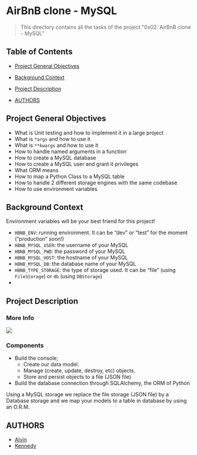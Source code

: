 ﻿
# AirBnB clone - MySQL

> This directory contains all the tasks of the project "0x02. AirBnB clone - MySQL" 


## [](https://github.com/Njiraini23/AirBnB_clone_v2#table-of-contents)Table of Contents

-  [Project General Objectives](https://github.com/Njiraini23/AirBnB_clone_v2#project-general-objectives)
- [Background Context](https://github.com/Njiraini23/AirBnB_clone_v2#background-context)
- [Project Description](https://github.com/Njiraini23/AirBnB_clone_v2#project-description)

- [AUTHORS](https://github.com/Njiraini23/AirBnB_clone_v2#authors)    
  
## [](https://github.com/Njiraini23/AirBnB_clone_v2#project-general-objectives)Project General Objectives

-   What is Unit testing and how to implement it in a large project
-   What is  `*args`  and how to use it
-   What is  `**kwargs`  and how to use it
-   How to handle named arguments in a function
-   How to create a MySQL database
-   How to create a MySQL user and grant it privileges
-   What ORM means
-   How to map a Python Class to a MySQL table
-   How to handle 2 different storage engines with the same codebase
-   How to use environment variables

## []()Background Context

Environment variables will be your best friend for this project!

-   `HBNB_ENV`: running environment. It can be “dev” or “test” for the moment (“production” soon!)
-   `HBNB_MYSQL_USER`: the username of your MySQL
-   `HBNB_MYSQL_PWD`: the password of your MySQL
-   `HBNB_MYSQL_HOST`: the hostname of your MySQL
-   `HBNB_MYSQL_DB`: the database name of your MySQL
-   `HBNB_TYPE_STORAGE`: the type of storage used. It can be “file” (using  `FileStorage`) or  `db`  (using  `DBStorage`)
- 
## [](https://github.com/Njiraini23/AirBnB_clone_v2#project-description)Project Description
### More Info

![](https://s3.amazonaws.com/intranet-projects-files/concepts/74/hbnb_step2.png)

### Components

- Build the console;
	-  Create our data model.
	- Manage (create, update, destroy, etc) objects.
	- Store and persist objects to a file (JSON file)
-  Build the database connection through SQLAlchemy, the ORM of Python


Using a MySQL storage we replace the file storage (JSON file) by a Database storage and we map your models to a table in database by using an O.R.M.



## [](https://github.com/Njiraini23/AirBnB_clone_v2#authors)AUTHORS

-   [Alvin](https://github.com/vpnchengo)
- [Kennedy](https://github.com/Njiraini23)

